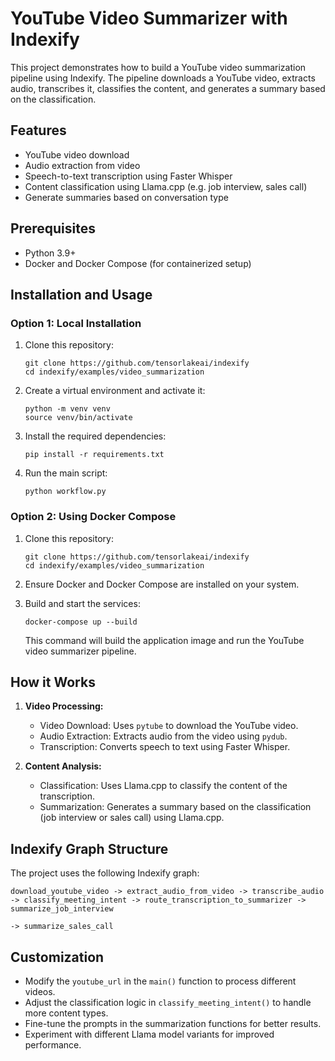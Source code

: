 # YouTube Video Summarizer with Indexify

This project demonstrates how to build a YouTube video summarization pipeline using Indexify. The pipeline downloads a YouTube video, extracts audio, transcribes it, classifies the content, and generates a summary based on the classification.

## Features

- YouTube video download
- Audio extraction from video
- Speech-to-text transcription using Faster Whisper
- Content classification using Llama.cpp (e.g. job interview, sales call)
- Generate summaries based on conversation type

## Prerequisites

- Python 3.9+
- Docker and Docker Compose (for containerized setup)

## Installation and Usage

### Option 1: Local Installation

1. Clone this repository:
   ```
   git clone https://github.com/tensorlakeai/indexify
   cd indexify/examples/video_summarization
   ```

2. Create a virtual environment and activate it:
   ```
   python -m venv venv
   source venv/bin/activate
   ```

3. Install the required dependencies:
   ```
   pip install -r requirements.txt
   ```

4. Run the main script:
   ```
   python workflow.py
   ```

### Option 2: Using Docker Compose

1. Clone this repository:
   ```
   git clone https://github.com/tensorlakeai/indexify
   cd indexify/examples/video_summarization
   ```

2. Ensure Docker and Docker Compose are installed on your system.

3. Build and start the services:
   ```
   docker-compose up --build
   ```

   This command will build the application image and run the YouTube video summarizer pipeline.

## How it Works

1. **Video Processing:**
   - Video Download: Uses `pytube` to download the YouTube video.
   - Audio Extraction: Extracts audio from the video using `pydub`.
   - Transcription: Converts speech to text using Faster Whisper.

2. **Content Analysis:**
   - Classification: Uses Llama.cpp to classify the content of the transcription.
   - Summarization: Generates a summary based on the classification (job interview or sales call) using Llama.cpp.

## Indexify Graph Structure

The project uses the following Indexify graph:

```
download_youtube_video -> extract_audio_from_video -> transcribe_audio -> classify_meeting_intent -> route_transcription_to_summarizer -> summarize_job_interview
                                                                                                                                       -> summarize_sales_call
```

## Customization

- Modify the `youtube_url` in the `main()` function to process different videos.
- Adjust the classification logic in `classify_meeting_intent()` to handle more content types.
- Fine-tune the prompts in the summarization functions for better results.
- Experiment with different Llama model variants for improved performance.

